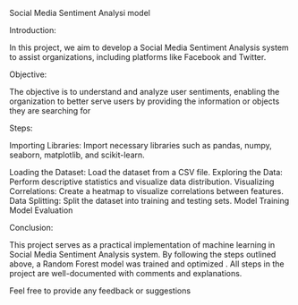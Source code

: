 Social Media Sentiment Analysi model

Introduction:

In this project, we aim to develop a Social Media Sentiment Analysis system to assist organizations, including platforms like Facebook and Twitter. 

Objective:

The objective is to understand and analyze user sentiments, enabling the organization to better serve users by providing the information or objects they are searching for

Steps:

Importing Libraries: Import necessary libraries such as pandas, numpy, seaborn, matplotlib, and scikit-learn.

Loading the Dataset: Load the dataset from a CSV file.
Exploring the Data: Perform descriptive statistics and visualize data distribution.
Visualizing Correlations: Create a heatmap to visualize correlations between features.
Data Splitting: Split the dataset into training and testing sets.
Model Training
Model Evaluation

Conclusion:

This project serves as a practical implementation of machine learning in  Social Media Sentiment Analysis system. By following the steps outlined above, a Random Forest model was trained and optimized . All steps in the project are well-documented with comments and explanations.

Feel free to provide any feedback or suggestions
